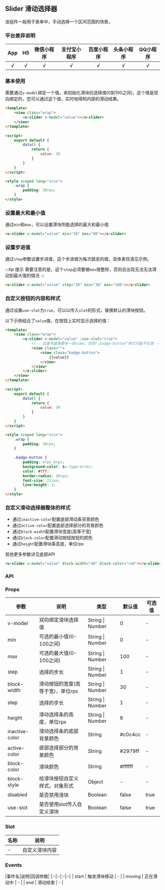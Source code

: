 ## Slider 滑动选择器
      
<demo-model url="/pages/componentsA/slider/index"></demo-model>

该组件一般用于表单中，手动选择一个区间范围的场景。

### 平台差异说明

|App|H5|微信小程序|支付宝小程序|百度小程序|头条小程序|QQ小程序|
|:-:|:-:|:-:|:-:|:-:|:-:|:-:|
|√|√|√|√|√|√|√|

### 基本使用

需要通过`v-model`绑定一个值，来初始化滑块的选择值(0到100之间)，这个值是双向绑定的，您可以通过这个值，实时地得知内部的滑动结果。


```html
<template>
	<view class="wrap">
		<u-slider v-model="value"></u-slider>
	</view>
</template>
	
<script>
	export default {
		data() {	
			return {
				value: 30
			}
		}
	}
</script>

<style scoped lang="scss">
	.wrap {
		padding: 30rpx;
	}
</style>
```

### 设置最大和最小值

通过`min`和`max`，可以设置滑块所能选择的最大和最小值

```html
<u-slider v-model="value" min="30" max="80"></u-slider>
```


### 设置步进值

通过`step`参数设置步进值，这个步进值为每次跳变的值，具体表现请见示例。  

:::tip 提示
需要注意的是，这个`step`必须要被`max`值整除，否则会出现无法无法滑动到最大值的情况
:::

```html
<u-slider v-model="value" step="20" min="30" max="100"></u-slider>
```


### 自定义按钮的内容和样式

通过设置`use-slot`为`true`，可以以传入`slot`的形式，替换默认的滑块按钮。

以下示例结合了`value`值，在按钮上实时显示选择的值：

```html
<template>
	<view class="wrap">
		<u-slider v-model="value" :use-slot="true">
			<!-- 这里外面需要多一层view，否则".badge-button"样式可能不生效 -->
			<view class="">
				<view class="badge-button">
					{{value}}
				</view>
			</view>
		</u-slider>
	</view>
</template>
	
<script>
	export default {
		data() {	
			return {
				value: 30
			}
		}
	}
</script>

<style scoped lang="scss">
	.wrap {
		padding: 30rpx;
	}
	
	.badge-button {
		padding: 4rpx 6rpx;
		background-color: $u-type-error;
		color: #fff;
		border-radius: 10rpx;
		font-size: 22rpx;
		line-height: 1;
	}
</style>
```


### 自定义滑动选择器整体的样式

- 通过`inactive-color`配置底部滑动条背景颜色
- 通过`active-color`配置底部选择部分的背景颜色
- 通过`block-width`配置滑块宽度(高等于宽)
- 通过`block-color`配置滑动按钮按钮的颜色
- 通过`height`配置滑块条高度，单位rpx

其他更多参数详见底部API

```html
<u-slider v-model="value" block-width="40" block-color="red"></u-slider>
```


### API

### Props

| 参数          | 说明            | 类型            | 默认值             |  可选值   |
|-------------  |---------------- |---------------|------------------ |-------- |
| v-model | 双向绑定滑块选择值  | String \| Number | 0 | - |
| min | 可选的最小值(0-100之间)  | String \| Number | 0 | - |
| max | 可选的最大值(0-100之间)  | String \| Number | 100 | - |
| step | 选择的步长  | String \| Number | 1 | - |
| block-width | 滑动按钮的宽度(高等于宽)，单位rpx  | String \| Number | 30 | - |
| step | 选择的步长  | String \| Number | 1 | - |
| height | 滑动选择条的高度，单位rpx | String \| Number | 6 | - |
| inactive-color | 滑动选择条的底部背景颜色  | String | #c0c4cc | - |
| active-color | 底部选择部分的背景颜色  | String | #2979ff | - |
| block-color | 滑块颜色  | String | #ffffff | - |
| block-style | 给滑块按钮自定义样式，对象形式  | Object | - | - |
| disabled | 是否禁用滑块  | Boolean | false | true |
| use-slot | 是否使用slot传入自定义滑块  | Boolean | false | true |


### Slot

| 名称          | 说明            |
|-------------  |---------------- |
| - | 自定义滑块内容  |



### Events

|事件名|说明|回调参数|
|:-|:-|:-|:-|
| start | 触发滑块移动 | - |
| moving | 正在滑动中 | - |
| end | 滑动结束 | - |

